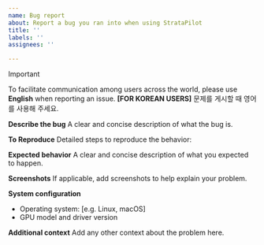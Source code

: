 ```yaml
---
name: Bug report
about: Report a bug you ran into when using StrataPilot
title: ''
labels: ''
assignees: ''

---
```


> [!IMPORTANT]
> To facilitate communication among users across the world, please use **English** when reporting an issue.
> **[FOR KOREAN USERS]** 문제를 게시할 때 영어를 사용해 주세요.

**Describe the bug**
A clear and concise description of what the bug is.

**To Reproduce**
Detailed steps to reproduce the behavior:

**Expected behavior**
A clear and concise description of what you expected to happen.

**Screenshots**
If applicable, add screenshots to help explain your problem.

**System configuration**
 - Operating system: [e.g. Linux, macOS]
 - GPU model and driver version

**Additional context**
Add any other context about the problem here.
